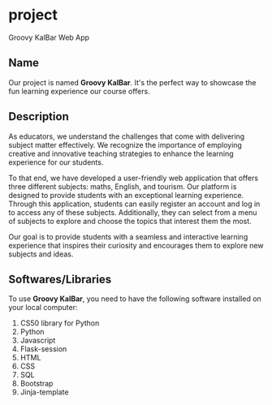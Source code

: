 # project
Groovy KalBar Web App

## Name
Our project is named **Groovy KalBar**. It's the perfect way to showcase the fun learning experience our course offers.

## Description
As educators, we understand the challenges that come with delivering subject matter effectively. We recognize the importance of employing creative and innovative teaching strategies to enhance the learning experience for our students.

To that end, we have developed a user-friendly web application that offers three different subjects: maths, English, and tourism. Our platform is designed to provide students with an exceptional learning experience. Through this application, students can easily register an account and log in to access any of these subjects. Additionally, they can select from a menu of subjects to explore and choose the topics that interest them the most.

Our goal is to provide students with a seamless and interactive learning experience that inspires their curiosity and encourages them to explore new subjects and ideas.

## Softwares/Libraries
To use **Groovy KalBar**, you need to have the following software installed on your local computer:
1. CS50 library for Python
2. Python
3. Javascript
4. Flask-session
5. HTML
6. CSS
7. SQL
8. Bootstrap
9. Jinja-template
